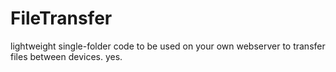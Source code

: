 # FileTransfer
lightweight single-folder code to be used on your own webserver to transfer files between devices. yes.

